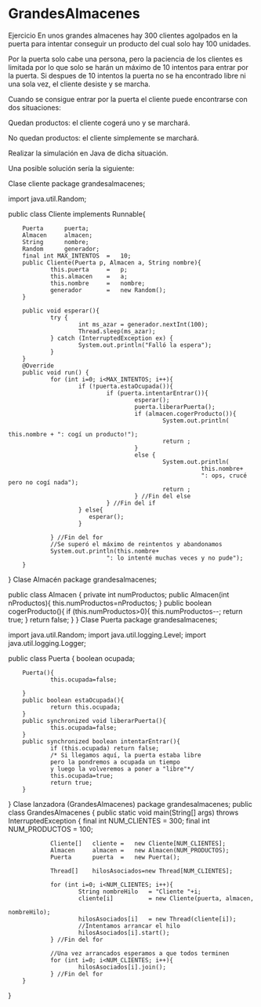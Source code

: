 # GrandesAlmacenes
Ejercicio
En unos grandes almacenes hay 300 clientes agolpados en la puerta para intentar conseguir un producto del cual solo hay 100 unidades.

Por la puerta solo cabe una persona, pero la paciencia de los clientes es limitada por lo que solo se harán un máximo de 10 intentos para entrar por la puerta. Si despues de 10 intentos la puerta no se ha encontrado libre ni una sola vez, el cliente desiste y se marcha.

Cuando se consigue entrar por la puerta el cliente puede encontrarse con dos situaciones:

Quedan productos: el cliente cogerá uno y se marchará.

No quedan productos: el cliente simplemente se marchará.

Realizar la simulación en Java de dicha situación.

Una posible solución sería la siguiente:

Clase cliente
package grandesalmacenes;

import java.util.Random;

public class Cliente implements Runnable{

        Puerta      puerta;
        Almacen     almacen;
        String      nombre;
        Random      generador;
        final int MAX_INTENTOS  =   10;
        public Cliente(Puerta p, Almacen a, String nombre){
                this.puerta     =   p;
                this.almacen    =   a;
                this.nombre     =   nombre;
                generador       =   new Random();
        }

        public void esperar(){
                try {
                        int ms_azar = generador.nextInt(100);
                        Thread.sleep(ms_azar);
                } catch (InterruptedException ex) {
                        System.out.println("Falló la espera");
                }
        }
        @Override
        public void run() {
                for (int i=0; i<MAX_INTENTOS; i++){
                        if (!puerta.estaOcupada()){
                                if (puerta.intentarEntrar()){
                                        esperar();
                                        puerta.liberarPuerta();
                                        if (almacen.cogerProducto()){
                                                System.out.println(
                                                                this.nombre + ": cogí un producto!");
                                                return ;
                                        }
                                        else {
                                                System.out.println(
                                                           this.nombre+
                                                           ": ops, crucé pero no cogí nada");
                                                return ;
                                        } //Fin del else
                                } //Fin del if
                        } else{
                           esperar();
                        }

                } //Fin del for
                //Se superó el máximo de reintentos y abandonamos
                System.out.println(this.nombre+
                                ": lo intenté muchas veces y no pude");
        }

}
Clase Almacén
package grandesalmacenes;

public class Almacen {
        private int numProductos;
        public Almacen(int nProductos){
                this.numProductos=nProductos;
        }
        public boolean cogerProducto(){
                if (this.numProductos>0){
                        this.numProductos--;
                        return true;
                }
                return false;
        }
}
Clase Puerta
package grandesalmacenes;

import java.util.Random;
import java.util.logging.Level;
import java.util.logging.Logger;


public class Puerta {
        boolean ocupada;

        Puerta(){
                this.ocupada=false;

        }
        public boolean estaOcupada(){
                return this.ocupada;
        }
        public synchronized void liberarPuerta(){
                this.ocupada=false;
        }
        public synchronized boolean intentarEntrar(){
                if (this.ocupada) return false;
                /* Si llegamos aquí, la puerta estaba libre
                pero la pondremos a ocupada un tiempo
                y luego la volveremos a poner a "libre"*/
                this.ocupada=true;
                return true;
        }
}
Clase lanzadora (GrandesAlmacenes)
package grandesalmacenes;
public class GrandesAlmacenes {
        public static void main(String[] args) throws InterruptedException {
                final int NUM_CLIENTES  = 300;
                final int NUM_PRODUCTOS = 100;

                Cliente[]   cliente =   new Cliente[NUM_CLIENTES];
                Almacen     almacen =   new Almacen(NUM_PRODUCTOS);
                Puerta      puerta  =   new Puerta();

                Thread[]    hilosAsociados=new Thread[NUM_CLIENTES];

                for (int i=0; i<NUM_CLIENTES; i++){
                        String nombreHilo   = "Cliente "+i;
                        cliente[i]          = new Cliente(puerta, almacen,
                                                                                                nombreHilo);
                        hilosAsociados[i]   = new Thread(cliente[i]);
                        //Intentamos arrancar el hilo
                        hilosAsociados[i].start();
                } //Fin del for

                //Una vez arrancados esperamos a que todos terminen
                for (int i=0; i<NUM_CLIENTES; i++){
                        hilosAsociados[i].join();
                } //Fin del for
        }
}
